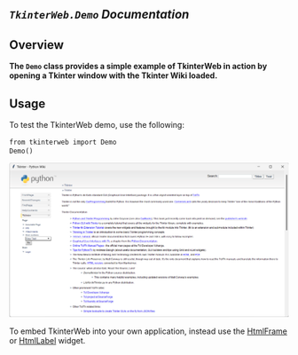 ## *`TkinterWeb.Demo` Documentation*

## Overview
**The `Demo` class provides a simple example of TkinterWeb in action by opening a Tkinter window with the Tkinter Wiki loaded.**

## Usage
To test the TkinterWeb demo, use the following:
```
from tkinterweb import Demo
Demo()
```
![TkinterWeb](/images/tkinterweb-demo.png)

To embed TkinterWeb into your own application, instead use the [HtmlFrame](HTMLFRAME.md) or [HtmlLabel](HTMLLABEL.md) widget.
